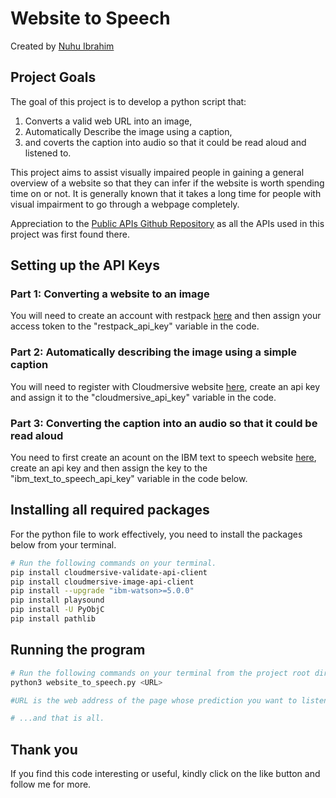 # Website to Speech
Created by [Nuhu Ibrahim](https://nuhuibrahim.com)

## Project Goals
The goal of this project is to develop a python script that:
1. Converts a valid web URL into an image,
2. Automatically Describe the image using a caption, 
3. and coverts the caption into audio so that it could be read aloud and listened to. 

This project aims to assist visually impaired people in gaining a general overview of a website so that they can infer if the website is worth spending time on or not. It is generally known that it takes a long time for people with visual impairment to go through a webpage completely.

Appreciation to the [Public APIs Github Repository](https://github.com/public-apis/public-apis.git) as all the APIs used in this project was first found there.

## Setting up the API Keys
### Part 1: Converting a website to an image
You will need to create an account with restpack [here](https://restpack.io/console/register) and then assign your access token to the "restpack_api_key" variable in the code.

### Part 2: Automatically describing the image using a simple caption
You will need to register with Cloudmersive website [here](https://account.cloudmersive.com/signup), create an api key and assign it to the "cloudmersive_api_key" variable in the code.

### Part 3: Converting the caption into an audio so that it could be read aloud
You need to first create an acount on the IBM text to speech website [here](https://cloud.ibm.com/registration?target=%2Fdocs%2Ftext-to-speech%2Fgetting-started.html), create an api key and then assign the key to the "ibm_text_to_speech_api_key" variable in the code below.

## Installing all required packages
For the python file to work effectively, you need to install the packages below from your terminal.

```bash
# Run the following commands on your terminal.
pip install cloudmersive-validate-api-client
pip install cloudmersive-image-api-client
pip install --upgrade "ibm-watson>=5.0.0"
pip install playsound
pip install -U PyObjC
pip install pathlib
```

## Running the program
```bash
# Run the following commands on your terminal from the project root directory.
python3 website_to_speech.py <URL>

#URL is the web address of the page whose prediction you want to listen to aloud.

# ...and that is all.
```
## Thank you
If you find this code interesting or useful, kindly click on the like button and follow me for more.
